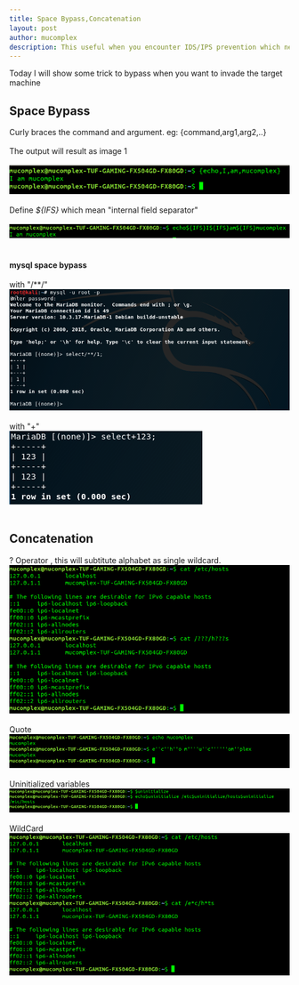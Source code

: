```yaml
---
title: Space Bypass,Concatenation
layout: post
author: mucomplex
description: This useful when you encounter IDS/IPS prevention which need to bypass command execution
---
```


Today I will show some trick to bypass when you want to invade the target machine<br>
## Space Bypass <br>
Curly braces the command and argument. eg: {command,arg1,arg2,..} <br><br>
The output will result as image 1 <br><br>
![Image 1](/images/Bypass_trick/Space_Bypass/Selection_001.png)<br><br>
Define _${IFS}_ which mean "internal field separator" <br><br>
![Image 2](/images/Bypass_trick/Space_Bypass/Selection_002.png)<br><br>
#### mysql space bypass <br>
with "/**/" <br>
![Image 3](/images/Bypass_trick/Space_Bypass/Selection_003.png)<br><br>
with "+" <br>
![Image 4](/images/Bypass_trick/Space_Bypass/Selection_004.png)<br><br>


## Concatenation <br>
? Operator , this will subtitute alphabet as single wildcard. <br>
![Image 1](/images/Bypass_trick/Concatenation/Selection_001.png)<br><br>
Quote <br>
![Image 2](/images/Bypass_trick/Concatenation/Selection_002.png)<br><br>
Uninitialized variables <br>
![Image 3](/images/Bypass_trick/Concatenation/Selection_003.png)<br><br>
WildCard <br>
![Image 4](/images/Bypass_trick/Concatenation/Selection_004.png)<br><br>
